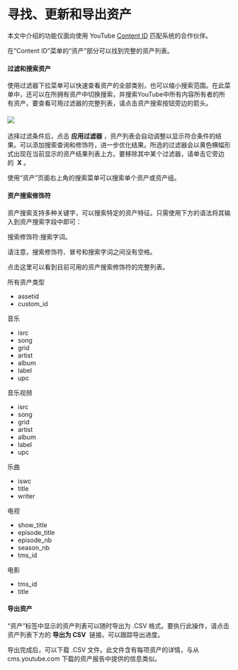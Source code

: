 # 寻找、更新和导出资产

本文中介绍的功能仅面向使用 YouTube [Content ID](http://www.youtube.com/t/contentid) 匹配系统的合作伙伴。

在“Content ID”菜单的“资产”部分可以找到完整的资产列表。

#### 过滤和搜索资产

使用过滤器下拉菜单可以快速查看资产的全部类别，也可以缩小搜索范围。在此菜单中，还可以在所拥有资产中切换搜索，并搜索YouTube中所有内容所有者的所有资产。要查看可用过滤器的完整列表，请点击资产搜索按钮旁边的箭头。

#### ![](https://lh3.ggpht.com/K-eLBIXzWRpJJfiXPi3NsLgejaiqbb6NrWZjAm2tIP8_YrnZOc0MP9quLaVLr_Iwk79djKs=w826)

选择过滤条件后，点击 **应用过滤器** ，资产列表会自动调整以显示符合条件的结果。可以添加搜索查询和修饰符，进一步优化结果。所选的过滤器会以黄色横幅形式出现在当前显示的资产结果列表上方。要移除其中某个过滤器，请单击它旁边的  **X** 。

使用“资产”页面右上角的搜索菜单可以搜索单个资产或资产组。

#### 资产搜索修饰符

资产搜索支持多种关键字，可以搜索特定的资产特征。只需使用下方的语法将其输入到资产搜索字段中即可：

搜索修饰符:搜索字词。

请注意，搜索修饰符、冒号和搜索字词之间没有空格。

点击这里可以看到目前可用的资产搜索修饰符的完整列表。

所有资产类型

* assetid
* custom_id

音乐

* isrc
* song
* grid
* artist
* album
* label
* upc

音乐视频

* isrc
* song
* grid
* artist
* album
* label
* upc

乐曲

* iswc
* title
* writer

电视

* show_title
* episode_title
* episode_nb
* season_nb
* tms_id

电影

* tms_id
* title

#### 导出资产

“资产”标签中显示的资产列表可以随时导出为 .CSV 格式。要执行此操作，请点击资产列表下方的 **导出为 CSV**  链接。可以跟踪导出进度。

导出完成后，可以下载 .CSV 文件。此文件含有每项资产的详情，与从 cms.youtube.com 下载的资产报告中提供的信息类似。